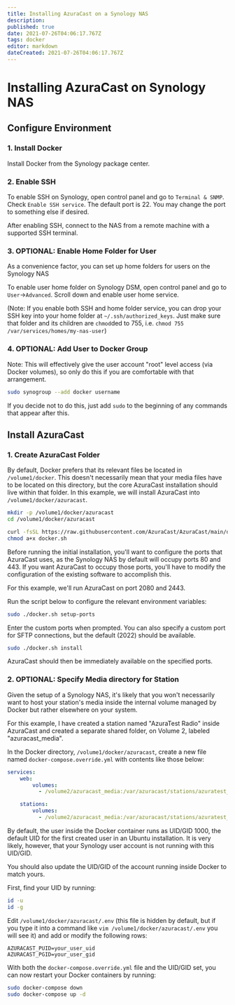 ```yaml
---
title: Installing AzuraCast on a Synology NAS
description: 
published: true
date: 2021-07-26T04:06:17.767Z
tags: docker
editor: markdown
dateCreated: 2021-07-26T04:06:17.767Z
---
```


# Installing AzuraCast on Synology NAS

## Configure Environment

### 1. Install Docker

Install Docker from the Synology package center.

### 2. Enable SSH

To enable SSH on Synology, open control panel and go to `Terminal & SNMP`. Check `Enable SSH service`. The default port is 22. You may change the port to something else if desired.

After enabling SSH, connect to the NAS from a remote machine with a supported SSH terminal.

### 3. OPTIONAL: Enable Home Folder for User

As a convenience factor, you can set up home folders for users on the Synology NAS 

To enable user home folder on Synology DSM, open control panel and go to `User`->`Advanced`. Scroll down and enable user home service.

(Note: If you enable both SSH and home folder service, you can drop your SSH key into your home folder at `~/.ssh/authorized_keys`. Just make sure that folder and its children are `chmod`ded to 755, i.e. `chmod 755 /var/services/homes/my-nas-user`)

### 4. OPTIONAL: Add User to Docker Group

Note: This will effectively give the user account "root" level access (via Docker volumes), so only do this if you are comfortable with that arrangement.

```bash
sudo synogroup --add docker username
```

If you decide not to do this, just add `sudo` to the beginning of any commands that appear after this.

## Install AzuraCast

### 1. Create AzuraCast Folder

By default, Docker prefers that its relevant files be located in `/volume1/docker`. This doesn't necessarily mean that your media files have to be located on this directory, but the core AzuraCast installation should live within that folder. In this example, we will install AzuraCast into `/volume1/docker/azuracast`.

```bash
mkdir -p /volume1/docker/azuracast
cd /volume1/docker/azuracast

curl -fsSL https://raw.githubusercontent.com/AzuraCast/AzuraCast/main/docker.sh > docker.sh
chmod a+x docker.sh
```

Before running the initial installation, you'll want to configure the ports that AzuraCast uses, as the Synology NAS by default will occupy ports 80 and 443. If you want AzuraCast to occupy those ports, you'll have to modify the configuration of the existing software to accomplish this.

For this example, we'll run AzuraCast on port 2080 and 2443.

Run the script below to configure the relevant environment variables:

```bash
sudo ./docker.sh setup-ports
```

Enter the custom ports when prompted. You can also specify a custom port for SFTP connections, but the default (2022) should be available.

```bash
sudo ./docker.sh install
```

AzuraCast should then be immediately available on the specified ports.

### 2. OPTIONAL: Specify Media directory for Station

Given the setup of a Synology NAS, it's likely that you won't necessarily want to host your station's media inside the internal volume managed by Docker but rather elsewhere on your system. 

For this example, I have created a station named "AzuraTest Radio" inside AzuraCast and created a separate shared folder, on Volume 2, labeled "azuracast_media".

In the Docker directory, `/volume1/docker/azuracast`, create a new file named `docker-compose.override.yml` with contents like those below:

```yml
services:
    web:
        volumes:
          - /volume2/azuracast_media:/var/azuracast/stations/azuratest_radio/media

    stations:
        volumes:
          - /volume2/azuracast_media:/var/azuracast/stations/azuratest_radio/media
```

By default, the user inside the Docker container runs as UID/GID 1000, the default UID for the first created user in an Ubuntu installation. It is very likely, however, that your Synology user account is not running with this UID/GID.

You should also update the UID/GID of the account running inside Docker to match yours.

First, find your UID by running:

```bash
id -u
id -g
```

Edit `/volume1/docker/azuracast/.env` (this file is hidden by default, but if you type it into a command like `vim /volume1/docker/azuracast/.env` you will see it) and add or modify the following rows:

```
AZURACAST_PUID=your_user_uid
AZURACAST_PGID=your_user_gid
```

With both the `docker-compose.override.yml` file and the UID/GID set, you can now restart your Docker containers by running:

```bash
sudo docker-compose down
sudo docker-compose up -d
```